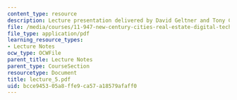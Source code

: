 ```yaml
---
content_type: resource
description: Lecture presentation delivered by David Geltner and Tony Ciochetti.
file: /media/courses/11-947-new-century-cities-real-estate-digital-technology-and-design-fall-2004/bcce945305a8ffe9ca57a18579afaff0_lecture_5.pdf
file_type: application/pdf
learning_resource_types:
- Lecture Notes
ocw_type: OCWFile
parent_title: Lecture Notes
parent_type: CourseSection
resourcetype: Document
title: lecture_5.pdf
uid: bcce9453-05a8-ffe9-ca57-a18579afaff0
---
```

